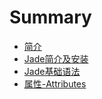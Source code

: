 # Summary

* [简介](README.md)
* [Jade简介及安装](chapter/README.md)
* [Jade基础语法](jade/README.md)
* [属性-Attributes](attributes.md)

